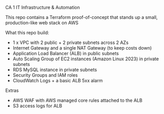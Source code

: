 CA 1 IT Infrastructure & Automation

This repo contains a Terraform proof-of-concept that stands up a small, production-like web stack on AWS

What this repo build:

- 1 x VPC with 2 public + 2 private subnets across 2 AZs
- Internet Gateway and a single NAT Gateway (to keep costs down)
- Application Load Balancer (ALB) in public subnets
- Auto Scaling Group of EC2 instances (Amazon Linux 2023) in private subnets
- RDS MySQL instance in private subnets
- Security Groups and IAM roles
- CloudWatch Logs + a basic ALB 5xx alarm

Extras
- AWS WAF with AWS managed core rules attached to the ALB
- S3 access logs for ALB